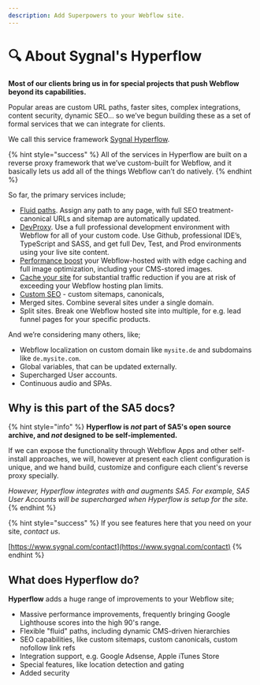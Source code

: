 ```yaml
---
description: Add Superpowers to your Webflow site.
---
```


# 🔍 About Sygnal's Hyperflow

**Most of our clients bring us in for special projects that push Webflow beyond its capabilities.**&#x20;

Popular areas are custom URL paths, faster sites, complex integrations, content security, dynamic SEO… so we’ve begun building these as a set of formal services that we can integrate for clients.

We call this service framework [Sygnal Hyperflow](https://www.sygnal.com/services/hyperflow).

{% hint style="success" %}
All of the services in Hyperflow are built on a reverse proxy framework that we’ve custom-built for Webflow, and it basically lets us add all of the things Webflow can’t do natively.
{% endhint %}

So far, the primary services include;

* [Fluid paths](https://www.sygnal.com/services/webflow-fluid-paths). Assign any path to any page, with full SEO treatment- canonical URLs and sitemap are automatically updated.
* [DevProxy](https://www.sygnal.com/services/webflow-reverse-proxy-for-advanced-development). Use a full professional development environment with Webflow for all of your custom code. Use Github, professional IDE’s, TypeScript and SASS, and get full Dev, Test, and Prod environments using your live site content.
* [Performance boost](https://www.sygnal.com/services/webflow-reverse-proxy-for-performance) your Webflow-hosted with with edge caching and full image optimization, including your CMS-stored images.
* [Cache your site](https://www.sygnal.com/services/webflow-reverse-proxy-to-reduce-hosting-costs) for substantial traffic reduction if you are at risk of exceeding your Webflow hosting plan limits.
* [Custom SEO](https://www.sygnal.com/services/webflow-reverse-proxy-for-seo) - custom sitemaps, canonicals,
* Merged sites. Combine several sites under a single domain.
* Split sites. Break one Webflow hosted site into multiple, for e.g. lead funnel pages for your specific products.

And we’re considering many others, like;

* Webflow localization on custom domain like `mysite.de` and subdomains like `de.mysite.com`.
* Global variables, that can be updated externally.&#x20;
* Supercharged User accounts.&#x20;
* Continuous audio and SPAs.&#x20;

## Why is this part of the SA5 docs?

{% hint style="info" %}
**Hyperflow is **_**not**_** part of SA5's open source archive, and **_**not**_** designed to be self-implemented.**&#x20;

If we can expose the functionality through Webflow Apps and other self-install approaches, we will, however at present each client configuration is unique, and we hand build, customize and configure each client's reverse proxy specially.&#x20;

_However, Hyperflow integrates with and augments SA5. For example, SA5 User Accounts will be supercharged when Hyperflow is setup for the site._&#x20;
{% endhint %}

{% hint style="success" %}
If you see features here that you need on your site, _contact us_.

[https://www.sygnal.com/contact](https://www.sygnal.com/contact)
{% endhint %}

## What does Hyperflow do?

**Hyperflow** adds a huge range of improvements to your Webflow site;

* Massive performance improvements, frequently bringing Google Lighthouse scores into the high 90's range.
* Flexible "fluid" paths, including dynamic CMS-driven hierarchies
* SEO capabilities, like custom sitemaps, custom canonicals, custom nofollow link refs
* Integration support, e.g. Google Adsense, Apple iTunes Store&#x20;
* Special features, like location detection and gating
* Added security&#x20;

